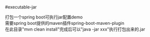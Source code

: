 #executable-jar

打包一个spring boot可执行jar配置demo<br>
需要spring boot提供的maven插件spring-boot-maven-plugin<br>
在此目录"mvn clean install"完成后可以"java -jar xxx"执行打包出来的.jar